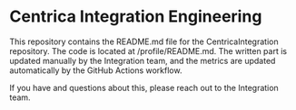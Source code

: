 # Centrica Integration Engineering

This repository contains the README.md file for the CentricaIntegration repository.
The code is located at /profile/README.md. The written part is updated manually
by the Integration team, and the metrics are updated automatically by the
GitHub Actions workflow.

If you have and questions about this, please reach out to the Integration
team.
